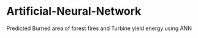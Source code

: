# Artificial-Neural-Network
Predicted Burned area of forest fires and Turbine yield energy using ANN 
